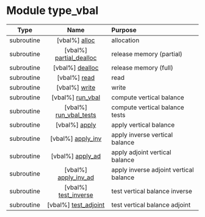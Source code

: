 # Module type_vbal

| Type | Name | Purpose |
| :--: | :--: | :---------- |
| subroutine | [vbal%] [alloc](https://github.com/benjaminmenetrier/bump/tree/master/src/type_vbal.F90#L62) | allocation |
| subroutine | [vbal%] [partial_dealloc](https://github.com/benjaminmenetrier/bump/tree/master/src/type_vbal.F90#L111) | release memory (partial) |
| subroutine | [vbal%] [dealloc](https://github.com/benjaminmenetrier/bump/tree/master/src/type_vbal.F90#L136) | release memory (full) |
| subroutine | [vbal%] [read](https://github.com/benjaminmenetrier/bump/tree/master/src/type_vbal.F90#L168) | read |
| subroutine | [vbal%] [write](https://github.com/benjaminmenetrier/bump/tree/master/src/type_vbal.F90#L250) | write |
| subroutine | [vbal%] [run_vbal](https://github.com/benjaminmenetrier/bump/tree/master/src/type_vbal.F90#L332) | compute vertical balance |
| subroutine | [vbal%] [run_vbal_tests](https://github.com/benjaminmenetrier/bump/tree/master/src/type_vbal.F90#L613) | compute vertical balance tests |
| subroutine | [vbal%] [apply](https://github.com/benjaminmenetrier/bump/tree/master/src/type_vbal.F90#L637) | apply vertical balance |
| subroutine | [vbal%] [apply_inv](https://github.com/benjaminmenetrier/bump/tree/master/src/type_vbal.F90#L675) | apply inverse vertical balance |
| subroutine | [vbal%] [apply_ad](https://github.com/benjaminmenetrier/bump/tree/master/src/type_vbal.F90#L713) | apply adjoint vertical balance |
| subroutine | [vbal%] [apply_inv_ad](https://github.com/benjaminmenetrier/bump/tree/master/src/type_vbal.F90#L751) | apply inverse adjoint vertical balance |
| subroutine | [vbal%] [test_inverse](https://github.com/benjaminmenetrier/bump/tree/master/src/type_vbal.F90#L789) | test vertical balance inverse |
| subroutine | [vbal%] [test_adjoint](https://github.com/benjaminmenetrier/bump/tree/master/src/type_vbal.F90#L850) | test vertical balance adjoint |
